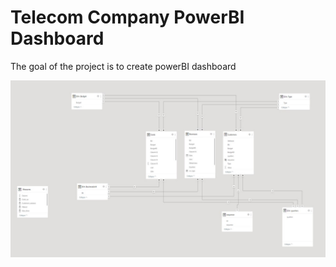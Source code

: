 # Telecom Company PowerBI Dashboard
The goal of the project is to create powerBI dashboard  


![alt text](https://github.com/MohamedYahiaTheAnalyst/Telecom-Company-PowerBI/blob/main/Data%20Model.jpg?raw=true)
